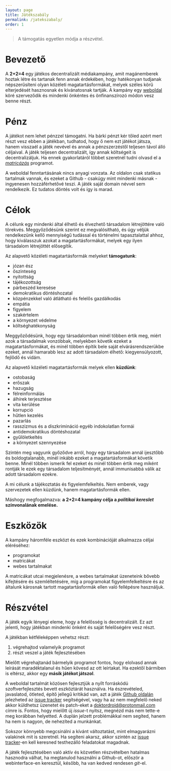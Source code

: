 ```yaml
---
layout: page
title: Játékszabály
permalink: /jatekszabaly/
order: 1
---
```


> A támogatás egyetlen módja a részvétel.

# Bevezető

A **2+2=4** egy játékos decentralizált médiakampány, amit magánemberek hoztak
létre és tartanak fenn annak érdekében, hogy hatékonyan tudjanak népszerűsíteni
olyan közéleti magatartásformákat, melyek széles körű elterjedését hasznosnak és
kívánatosnak tartják. A kampány egy [weboldal][web] köré szerveződik és mindenki
önkéntes és önfinanszírozó módon vesz benne részt.

# Pénz

A játékot nem lehet pénzzel támogatni. Ha bárki pénzt kér tőled azért mert részt
vesz ebben a játékban, tudhatod, hogy ő nem ezt játékot játsza, hanem visszaél a
játék nevével és annak a pénzszerzéstől teljesen távol álló céljaival. A játék
teljesen decentralizált, így annak költségeit is decentralizáljuk. Ha ennek
gyakorlatáról többet szeretnél tudni olvasd el a [*matricázás*][matricazas]
programot.

A weboldal fenntartásának nincs anyagi vonzata. Az oldalon csak statikus
tartalmak vannak, és ezeket a Github - csakúgy mint mindenki másnak - ingyenesen
hozzáférhetővé teszi. A játék saját domain névvel sem rendelkezik. Ez tudatos
döntés volt és így is marad.

# Célok

A célunk egy mindenki által élhető és élvezhető társadalom létrejöttére való
törekvés. Meggyőződésünk szerint ez megvalósítható, és úgy véljük rendelkezünk
kellő mennyiségű tudással és történelmi tapasztalattal ahhoz, hogy kiválasszuk
azokat a magatartásformákat, melyek egy ilyen társadalom létrejöttét elősegítik.

Az alapvető közéleti magatartásformák melyeket **támogatunk**:

  * józan ész
  * őszinteség
  * nyitottság
  * tájékozottság
  * párbeszéd keresése
  * demokratikus döntéshozatal
  * közpénzekkel való átlátható és felelős gazdálkodás
  * empátia
  * figyelem
  * szakértelem
  * a környezet védelme
  * költséghatékonyság

Meggyőződésünk, hogy egy társadalomban minél többen értik meg, miért azok a
társadalmak vonzóbbak, melyekben követik ezeket a magatartásformákat, és minél
többen építik bele saját elvárásrendszerükbe ezeket, annál hamarabb lesz az
adott társadalom élhető: kiegyensúlyozott, fejlődő és vidám.

Az alapvető közéleti magatartásformák melyek ellen **küzdünk**:

  * ostobaság
  * erőszak
  * hazugság
  * félreinformálás
  * álhírek terjesztése
  * vita kerülése
  * korrupció
  * hűtlen kezelés
  * pazarlás
  * rasszizmus és a diszkrimináció egyéb indokolatlan formái
  * antidemokratikus döntéshozatal
  * gyűlöletkeltés
  * a környezet szennyezése

Szintén meg vagyunk győződve arról, hogy egy társadalom annál ijesztőbb és
boldogtalanabb, minél inkább ezeket a magatartásformákat követik benne. Minél
többen ismerik fel ezeket és minél többen értik meg miként rontják le ezek egy
társadalom teljesítményét, annál immunisabbá válik az adott társadalom ezekre.

A mi célunk a tájékoztatás és figyelemfelkeltés. Nem emberek, vagy szervezetek
ellen küzdünk, hanem magatartásformák ellen.

Máshogy megfogalmazva: **a 2+2=4 kampány célja a *politikai kereslet*
színvonalának emelése.**

# Eszközök

A kampány háromféle eszközt és ezek kombinációját alkalmazza céljai eléréséhez:

  * programokat
  * matricákat
  * webes tartalmakat

A matricákat utcai megjelenésre, a webes tartalmakat üzeneteink bővebb
kifejtésére és szemléltetésére, míg a programokat figyelemfelkeltésre és az
általunk károsnak tartott magatartásformák ellen való fellépésre használjuk.

# Részvétel

A játék egyik lényegi eleme, hogy a felelősség is decentralizált. Ez azt
jelenti, hogy játékban mindenki önként és saját felelőségére vesz részt.

A játékban kétféleképpen vehetsz részt:

  1. végrehajtod valamelyik programot
  2. részt veszel a játék fejlesztésében

Mielőtt végrehajtanád bármelyik programot fontos, hogy elolvasd annak leírását
maradéktalanul és hűen kövesd az ott leírtakat. Ha ezektől bármiben is eltérsz,
akkor egy **másik játékot játszol**.

A weboldal tartalmát közösen fejlesztjük a nyílt forráskódú szoftverfejlesztés
bevett eszköztárát használva. Ha észrevételed, javaslatod, ötleted, építő
jellegű kritikád van, azt a játék [Github oldalán][gh] jelezheted az [issue
tracker][tracker] segítségével, vagy ha az nem megfelelő neked akkor küldhetsz
üzenetet és patch-eket a <doktordroid@protonmail.com> címre is. Fontos, hogy
mielőtt új *issue*-t nyitsz, megnézd más nem tette-e meg korábban helyetted. A
duplán jelzett problémákkal nem segíted, hanem ha nem is nagyon, de nehezíted a
munkánkat.

Sokszor könnyebb megcsinálni a kívánt változtatást, mint elmagyarázni valakinek
mit is szeretnél. Ha segíteni akarsz, akkor szintén az [issue
tracker][tracker]-en kell keresned testhezálló feladatokat magadnak.

A játék fejlesztésében való aktív és közvetlen részvételben hatalmas hasznodra
válhat, ha megtanulod használni a Github-ot, először a webinterface-en
keresztül, később, ha van kedved rendesen *git*-el.

[web]: https://2m2a4.github.io
[gh]: https://github.com/2m2a4/2m2a4.github.io
[tracker]: https://github.com/2m2a4/2m2a4.github.io/issues
[matricazas]: /p/1
